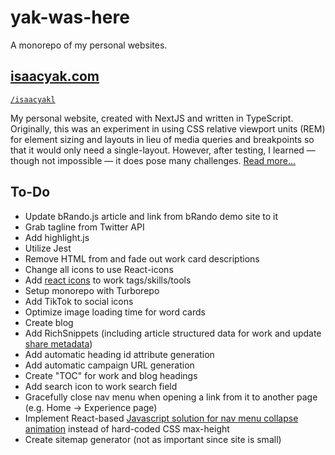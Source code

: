 # yak-was-here

A monorepo of my personal websites.

## [isaacyak.com](https://www.isaacyak.com)

[`/isaacyakl`](./isaacyakl/)

My personal website, created with NextJS and written in TypeScript. Originally, this was an experiment in using CSS relative viewport units (REM) for element sizing and layouts in lieu of media queries and breakpoints so that it would only need a single-layout. However, after testing, I learned — though not impossible — it does pose many challenges. [Read more...](https://www.isaacyakl.com/work/isaacyakl-com)

## To-Do

- Update bRando.js article and link from bRando demo site to it
- Grab tagline from Twitter API
- Add highlight.js
- Utilize Jest
- Remove HTML from and fade out work card descriptions
- Change all icons to use React-icons
- Add [react icons](https://react-icons.github.io/react-icons) to work tags/skills/tools
- Setup monorepo with Turborepo
- Add TikTok to social icons
- Optimize image loading time for word cards
- Create blog
- Add RichSnippets (including article structured data for work and update [share metadata](https://ogp.me/#no_vertical))
- Add automatic heading id attribute generation
- Add automatic campaign URL generation
- Create "TOC" for work and blog headings
- Add search icon to work search field
- Gracefully close nav menu when opening a link from it to another page (e.g. Home -> Experience page)
- Implement React-based [Javascript solution for nav menu collapse animation](https://css-tricks.com/using-css-transitions-auto-dimensions/#technique-3-javascript) instead of hard-coded CSS max-height
- Create sitemap generator (not as important since site is small)
